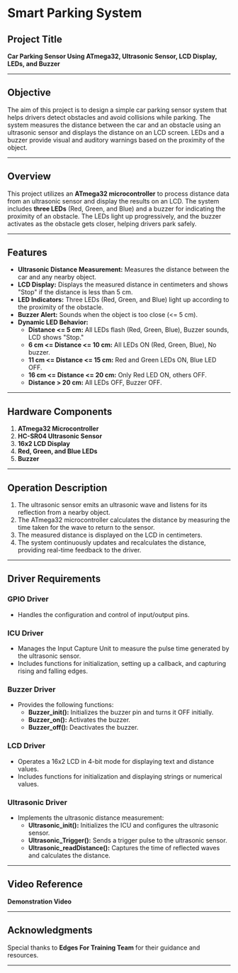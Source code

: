 # Smart Parking System

## Project Title
**Car Parking Sensor Using ATmega32, Ultrasonic Sensor, LCD Display, LEDs, and Buzzer**

---

## Objective
The aim of this project is to design a simple car parking sensor system that helps drivers detect obstacles and avoid collisions while parking. The system measures the distance between the car and an obstacle using an ultrasonic sensor and displays the distance on an LCD screen. LEDs and a buzzer provide visual and auditory warnings based on the proximity of the object.

---

## Overview
This project utilizes an **ATmega32 microcontroller** to process distance data from an ultrasonic sensor and display the results on an LCD. The system includes **three LEDs** (Red, Green, and Blue) and a buzzer for indicating the proximity of an obstacle. The LEDs light up progressively, and the buzzer activates as the obstacle gets closer, helping drivers park safely.

---

## Features
- **Ultrasonic Distance Measurement:** Measures the distance between the car and any nearby object.
- **LCD Display:** Displays the measured distance in centimeters and shows "Stop" if the distance is less than 5 cm.
- **LED Indicators:** Three LEDs (Red, Green, and Blue) light up according to the proximity of the obstacle.
- **Buzzer Alert:** Sounds when the object is too close (<= 5 cm).
- **Dynamic LED Behavior:**
  - **Distance <= 5 cm:** All LEDs flash (Red, Green, Blue), Buzzer sounds, LCD shows "Stop."
  - **6 cm <= Distance <= 10 cm:** All LEDs ON (Red, Green, Blue), No buzzer.
  - **11 cm <= Distance <= 15 cm:** Red and Green LEDs ON, Blue LED OFF.
  - **16 cm <= Distance <= 20 cm:** Only Red LED ON, others OFF.
  - **Distance > 20 cm:** All LEDs OFF, Buzzer OFF.

---

## Hardware Components
1. **ATmega32 Microcontroller**
2. **HC-SR04 Ultrasonic Sensor**
3. **16x2 LCD Display**
4. **Red, Green, and Blue LEDs**
5. **Buzzer**

---

## Operation Description
1. The ultrasonic sensor emits an ultrasonic wave and listens for its reflection from a nearby object.
2. The ATmega32 microcontroller calculates the distance by measuring the time taken for the wave to return to the sensor.
3. The measured distance is displayed on the LCD in centimeters.
4. The system continuously updates and recalculates the distance, providing real-time feedback to the driver.

---

## Driver Requirements

### GPIO Driver
- Handles the configuration and control of input/output pins.

### ICU Driver
- Manages the Input Capture Unit to measure the pulse time generated by the ultrasonic sensor.
- Includes functions for initialization, setting up a callback, and capturing rising and falling edges.

### Buzzer Driver
- Provides the following functions:
  - **Buzzer_init():** Initializes the buzzer pin and turns it OFF initially.
  - **Buzzer_on():** Activates the buzzer.
  - **Buzzer_off():** Deactivates the buzzer.

### LCD Driver
- Operates a 16x2 LCD in 4-bit mode for displaying text and distance values.
- Includes functions for initialization and displaying strings or numerical values.

### Ultrasonic Driver
- Implements the ultrasonic distance measurement:
  - **Ultrasonic_init():** Initializes the ICU and configures the ultrasonic sensor.
  - **Ultrasonic_Trigger():** Sends a trigger pulse to the ultrasonic sensor.
  - **Ultrasonic_readDistance():** Captures the time of reflected waves and calculates the distance.

---

## Video Reference
**Demonstration Video**

---

## Acknowledgments
Special thanks to **Edges For Training Team** for their guidance and resources.

---
